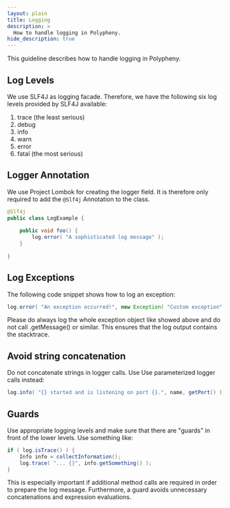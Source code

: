```yaml
---
layout: plain
title: Logging
description: >
  How to handle logging in Polypheny.
hide_description: true
---
```


This guideline describes how to handle logging in Polypheny.


## Log Levels

We use SLF4J as logging facade. Therefore, we have the following six log levels provided by SLF4J available:

1. trace (the least serious)
2. debug
3. info
4. warn
5. error
6. fatal (the most serious)


## Logger Annotation

We use Project Lombok for creating the logger field. It is therefore only required to add the `@Slf4j` Annotation to the class.

```java
@Slf4j
public class LogExample {
  
    public void foo() {
        log.error( "A sophisticated log message" );
    }
  
}
```


## Log Exceptions

The following code snippet shows how to log an exception:
 
```java
log.error( "An exception occurred!", new Exception( "Custom exception" ) );
```

Please do always log the whole exception object like showed above and do not call .getMessage() or similar. This ensures that the log output contains the stacktrace.


## Avoid string concatenation

Do not concatenate strings in logger calls. Use Use parameterized logger calls instead:

```java
log.info( "{} started and is listening on port {}.", name, getPort() );
```


## Guards

Use appropriate logging levels and make sure that there are "guards" in front of the lower levels. Use something like:

```java
if ( log.isTrace() ) {
    Info info = collectInformation();
	log.trace( "... {}", info.getSomething() );
}
```

This is especially important if additional method calls are required in order to prepare the log message. Furthermore, a guard avoids unnecessary concatenations and expression evaluations.

